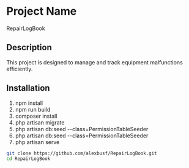 # Project Name

RepairLogBook

## Description

This project is designed to manage and track equipment malfunctions efficiently.

## Installation

1. npm install
2. npm run build
3. composer install
4. php artisan migrate
5. php artisan db:seed --class=PermissionTableSeeder
6. php artisan db:seed --class=PermissionTableSeeder
7. php artisan serve

```bash
git clone https://github.com/alexbusf/RepairLogBook.git
cd RepairLogBook

